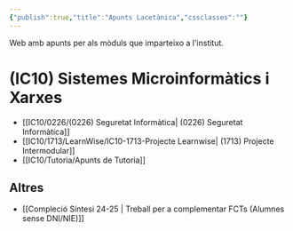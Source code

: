 ```yaml
---
{"publish":true,"title":"Apunts Lacetànica","cssclasses":""}
---
```


 Web amb apunts per als mòduls que imparteixo a l'institut.
# (IC10) Sistemes Microinformàtics i Xarxes

- [[IC10/0226/(0226) Seguretat Informàtica\| (0226) Seguretat Informàtica]]
- [[IC10/1713/LearnWise/IC10-1713-Projecte Learnwise\| (1713) Projecte Intermodular]]
- [[IC10/Tutoria/Apunts de Tutoria]]
## Altres
- [[Compleció Síntesi 24-25 \| Treball per a complementar FCTs (Alumnes sense DNI/NIE)]]
